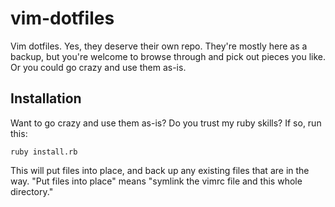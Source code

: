 vim-dotfiles
============

Vim dotfiles. Yes, they deserve their own repo. They're mostly here as a backup, but you're welcome to browse through and pick out pieces you like. Or you could go crazy and use them as-is.

## Installation

Want to go crazy and use them as-is? Do you trust my ruby skills? If so, run this:

    ruby install.rb

This will put files into place, and back up any existing files that are in the way. "Put files into place" means "symlink the vimrc file and this whole directory."
